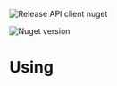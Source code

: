 ![Release API client nuget](https://github.com/MyJetWallet/MyJetWallet.Sdk.WebSocket/workflows/Release%20API%20client%20nuget/badge.svg)

![Nuget version](https://img.shields.io/nuget/v/MyJetWallet.Sdk.WebSocket?label=MyJetWallet.Sdk.WebSocket&style=social)

# Using